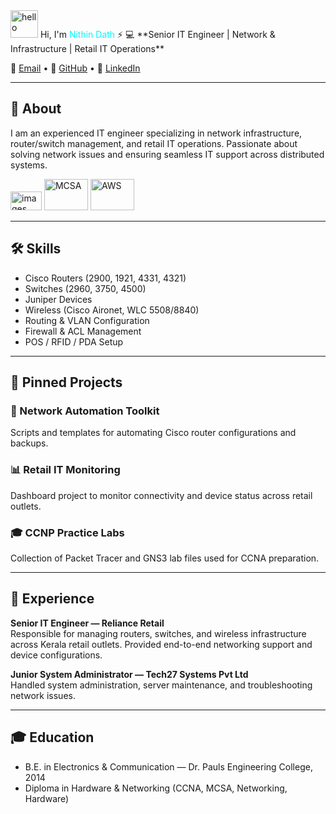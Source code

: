 
<img src="https://media.giphy.com/media/hvRJCLFzcasrR4ia7z/giphy.gif" width="44" alt="hello" />
  Hi, I'm <span style="color:#00f8ff">Nithin Dath</span> ⚡
💻 **Senior IT Engineer | Network & Infrastructure | Retail IT Operations**  

📧 [Email](mailto:nithindath@gmail.com) • 🐙 [GitHub](https://github.com/nithindath) • 🔗 [LinkedIn](https://linkedin.com/in/nithindath)

---

## 🧠 About

I am an experienced IT engineer specializing in network infrastructure, router/switch management, and retail IT operations. Passionate about solving network issues and ensuring seamless IT support across distributed systems.

<img width="50" height="30" alt="images" src="https://github.com/user-attachments/assets/a062f07f-ce43-440e-9b6e-4a48591498a4" />
<img width="70" height="50" alt="MCSA" src="https://github.com/user-attachments/assets/2cb53725-69be-44f1-a0cf-876ebefa8595" />
<img width="70" height="50" alt="AWS" src="https://github.com/user-attachments/assets/c3078aa4-7a2f-4332-a4d7-0b25d05e1178" />



---

## 🛠️ Skills

- Cisco Routers (2900, 1921, 4331, 4321)  
- Switches (2960, 3750, 4500)  
- Juniper Devices  
- Wireless (Cisco Aironet, WLC 5508/8840)  
- Routing & VLAN Configuration  
- Firewall & ACL Management  
- POS / RFID / PDA Setup  

---

## 📌 Pinned Projects

### 🔧 Network Automation Toolkit  
Scripts and templates for automating Cisco router configurations and backups.  

### 📊 Retail IT Monitoring  
Dashboard project to monitor connectivity and device status across retail outlets.  

### 🎓 CCNP Practice Labs  
Collection of Packet Tracer and GNS3 lab files used for CCNA preparation.  

---

## 💼 Experience

**Senior IT Engineer — Reliance Retail**  
Responsible for managing routers, switches, and wireless infrastructure across Kerala retail outlets. Provided end-to-end networking support and device configurations.  

**Junior System Administrator — Tech27 Systems Pvt Ltd**  
Handled system administration, server maintenance, and troubleshooting network issues.  

---

## 🎓 Education

- B.E. in Electronics & Communication — Dr. Pauls Engineering College, 2014  
- Diploma in Hardware & Networking (CCNA, MCSA, Networking, Hardware)  


